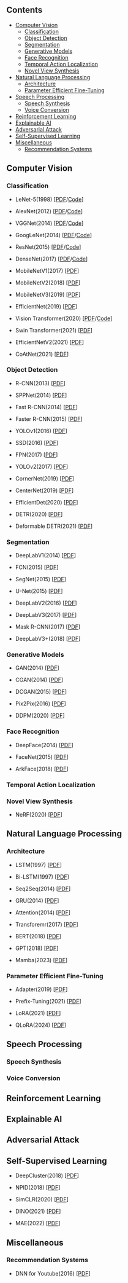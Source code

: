 ## Contents

<!-- toc -->

- [Computer Vision](#computer-vision)
  - [Classification](#classification)
  - [Object Detection](#object-detection)
  - [Segmentation](#segmentation)
  - [Generative Models](#generative-models)
  - [Face Recognition](#face-recognition)
  - [Temporal Action Localization](#temporal-action-localization)
  - [Novel View Synthesis](#novel-view-synthesis)
- [Natural Language Processing](#natural-language-processing)
  - [Architecture](#architecture)
  - [Parameter Efficient Fine-Tuning](#parameter-efficient-fine-tuning)
- [Speech Processing](#speech-processing)
  - [Speech Synthesis](#speech-synthesis)
  - [Voice Conversion](#voice-conversion)
- [Reinforcement Learning](#reinforcement-learning)
- [Explainable AI](#explainable-ai)
- [Adversarial Attack](#adversarial-attack)
- [Self-Supervised Learning](#self-supervised-learning)
- [Miscellaneous](#miscellaneous)
  - [Recommendation Systems](#recommendation-systems)

<!-- tocstop -->

## Computer Vision

### Classification

* LeNet-5(1998) [[PDF](http://vision.stanford.edu/cs598_spring07/papers/Lecun98.pdf)/[Code](https://github.com/kyj950514/AI-Paper-Review/blob/main/Classification/LeNet_5(1998).ipynb)]

* AlexNet(2012) [[PDF](https://proceedings.neurips.cc/paper_files/paper/2012/file/c399862d3b9d6b76c8436e924a68c45b-Paper.pdf)/[Code](https://github.com/kyj950514/AI-Paper-Review/blob/main/Classification/AlexNet(2012).ipynb)]

* VGGNet(2014) [[PDF](https://arxiv.org/pdf/1409.1556.pdf)/[Code](https://github.com/kyj950514/AI-Paper-Review/blob/main/Classification/VGGnet(2014).ipynb)]

* GoogLeNet(2014) [[PDF](https://arxiv.org/pdf/1409.4842.pdf)/[Code](https://github.com/kyj950514/AI-Paper-Review/blob/main/Classification/GoogLeNet(2014).ipynb)]

* ResNet(2015) [[PDF](https://arxiv.org/pdf/1512.03385.pdf)/[Code](https://github.com/kyj950514/AI-Paper-Review/blob/main/Classification/ResNet(2015).ipynb)]

* DenseNet(2017) [[PDF](https://arxiv.org/pdf/1608.06993.pdf)/[Code](https://github.com/kyj950514/AI-Paper-Review/blob/main/Classification/DenseNet(2017).ipynb)]

* MobileNetV1(2017) [[PDF](https://arxiv.org/pdf/1704.04861.pdf)]

* MobileNetV2(2018) [[PDF](https://arxiv.org/pdf/1801.04381.pdf)]

* MobileNetV3(2019) [[PDF](https://arxiv.org/pdf/1905.02244.pdf)]

* EfficientNet(2019) [[PDF](https://arxiv.org/pdf/1905.11946.pdf)]

* Vision Transformer(2020) [[PDF](https://arxiv.org/pdf/2010.11929.pdf)/[Code](https://github.com/kyj950514/AI-Paper-Review/blob/main/Classification/ViT(2020).ipynb)]

* Swin Transformer(2021) [[PDF](https://arxiv.org/pdf/2103.14030.pdf)]

* EfficientNetV2(2021) [[PDF](https://arxiv.org/pdf/2104.00298.pdf)]

* CoAtNet(2021) [[PDF](https://arxiv.org/pdf/2106.04803.pdf)]

### Object Detection

* R-CNN(2013) [[PDF](https://arxiv.org/pdf/1311.2524.pdf)]

* SPPNet(2014) [[PDF](https://arxiv.org/pdf/1406.4729.pdf)]

* Fast R-CNN(2014) [[PDF](http://vision.stanford.edu/cs598_spring07/papers/Lecun98.pdf)]

* Faster R-CNN(2015) [[PDF](https://arxiv.org/pdf/1504.08083.pdf)]

* YOLOv1(2016) [[PDF](https://arxiv.org/pdf/1506.02640.pdf)]

* SSD(2016) [[PDF](https://arxiv.org/pdf/1512.02325.pdf)]

* FPN(2017) [[PDF](https://arxiv.org/pdf/1612.03144.pdf)]

* YOLOv2(2017) [[PDF](https://arxiv.org/pdf/1612.08242.pdf)]

* CornerNet(2019) [[PDF](https://arxiv.org/pdf/1808.01244)]

* CenterNet(2019) [[PDF](https://arxiv.org/pdf/1904.07850.pdf)]

* EfficientDet(2020) [[PDF](https://arxiv.org/pdf/1911.09070.pdf)]

* DETR(2020) [[PDF](https://arxiv.org/pdf/2005.12872.pdf)]

* Deformable DETR(2021) [[PDF](https://arxiv.org/pdf/2010.04159)]

### Segmentation

* DeepLabV1(2014) [[PDF](https://arxiv.org/pdf/1412.7062.pdf)]

* FCN(2015) [[PDF](https://arxiv.org/pdf/1411.4038.pdf)]

* SegNet(2015) [[PDF](https://arxiv.org/pdf/1511.00561.pdf)]

* U-Net(2015) [[PDF](https://arxiv.org/pdf/1505.04597.pdf)]

* DeepLabV2(2016) [[PDF](https://arxiv.org/pdf/1606.00915.pdf)]

* DeepLabV3(2017) [[PDF](https://arxiv.org/pdf/1706.05587.pdf)]

* Mask R-CNN(2017) [[PDF](https://arxiv.org/pdf/1703.06870.pdf)]

* DeepLabV3+(2018) [[PDF](https://arxiv.org/pdf/1802.02611.pdf)]

### Generative Models

* GAN(2014) [[PDF](https://arxiv.org/pdf/1406.2661.pdf)]

* CGAN(2014) [[PDF](https://arxiv.org/pdf/1411.1784.pdf)]

* DCGAN(2015) [[PDF](https://arxiv.org/pdf/1511.06434.pdf)]

* Pix2Pix(2016) [[PDF](https://arxiv.org/pdf/1611.07004.pdf)]

* DDPM(2020) [[PDF](https://arxiv.org/pdf/2006.11239)]

### Face Recognition

* DeepFace(2014) [[PDF](https://www.cs.toronto.edu/~ranzato/publications/taigman_cvpr14.pdf)]

* FaceNet(2015) [[PDF](https://arxiv.org/pdf/1503.03832.pdf)]

* ArkFace(2018) [[PDF](https://arxiv.org/pdf/1801.07698.pdf)]

### Temporal Action Localization

### Novel View Synthesis

* NeRF(2020) [[PDF](https://arxiv.org/pdf/2003.08934)]

## Natural Language Processing

### Architecture

* LSTM(1997) [[PDF](https://www.bioinf.jku.at/publications/older/2604.pdf)]

* Bi-LSTM(1997) [[PDF](https://deeplearning.cs.cmu.edu/S24/document/readings/Bidirectional%20Recurrent%20Neural%20Networks.pdf)]

* Seq2Seq(2014) [[PDF](https://arxiv.org/pdf/1409.3215.pdf)]

* GRU(2014) [[PDF](https://arxiv.org/pdf/1412.3555.pdf)]

* Attention(2014) [[PDF](https://arxiv.org/pdf/1508.04025.pdf)]

* Transforemr(2017) [[PDF](https://arxiv.org/pdf/1706.03762.pdf)]

* BERT(2018) [[PDF](https://arxiv.org/pdf/1810.04805.pdf)]

* GPT(2018) [[PDF](https://s3-us-west-2.amazonaws.com/openai-assets/research-covers/language-unsupervised/language_understanding_paper.pdf)]

* Mamba(2023) [[PDF](https://arxiv.org/pdf/2312.00752)]

### Parameter Efficient Fine-Tuning

* Adapter(2019) [[PDF](https://arxiv.org/pdf/1902.00751)]

* Prefix-Tuning(2021) [[PDF](https://arxiv.org/pdf/2101.00190)]

* LoRA(2021) [[PDF](https://arxiv.org/pdf/2106.09685)]

* QLoRA(2024) [[PDF](https://arxiv.org/pdf/2305.14314)]

## Speech Processing

### Speech Synthesis

### Voice Conversion

## Reinforcement Learning

## Explainable AI

## Adversarial Attack

## Self-Supervised Learning

* DeepCluster(2018) [[PDF](https://arxiv.org/pdf/1807.05520)]

* NPID(2018) [[PDF](https://arxiv.org/pdf/1805.01978)]

* SimCLR(2020) [[PDF](https://arxiv.org/pdf/2002.05709)]

* DINO(2021) [[PDF](https://arxiv.org/pdf/2104.14294)]

* MAE(2022) [[PDF](https://arxiv.org/pdf/2111.06377)]

## Miscellaneous

### Recommendation Systems

* DNN for Youtube(2016) [[PDF](https://static.googleusercontent.com/media/research.google.com/ko//pubs/archive/45530.pdf)]
